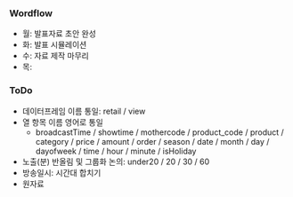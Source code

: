 
### Wordflow
- 월: 발표자료 초안 완성
- 화: 발표 시뮬레이션
- 수: 자료 제작 마무리
- 목: 

### ToDo
- 데이터프레임 이름 통일:  retail / view
- 열 항목 이름 영어로 통일
  - broadcastTime / showtime / mothercode / product_code / product / category / price / amount / order / season / date / month / day / dayofweek / time / hour / minute / isHoliday
- 노출(분) 반올림 및 그룹화 논의: under20 / 20 / 30 / 60
- 방송일시: 시간대 합치기
- 원자료
